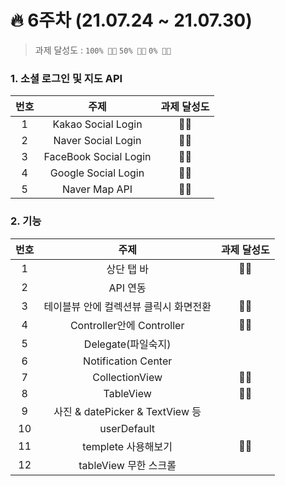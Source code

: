 # 🔥 6주차 (21.07.24 ~ 21.07.30) 

> 과제 달성도 :  `100% 👍🏻`  `50% 👌🏻`  `0% 👎🏻`

### 1. 소셜 로그인 및 지도 API

| 번호 | 주제 | 과제 달성도 |
| :----------: | :----------: | :----------: |
| 1 | Kakao Social Login | 👍🏻 |
| 2 | Naver Social Login | 👍🏻 |
| 3 | FaceBook Social Login | 👍🏻 |
| 4 | Google Social Login | 👍🏻 |
| 5 | Naver Map API | 👍🏻 |

### 2. 기능
| 번호 | 주제 | 과제 달성도 |
| :----------: | :----------: | :----------: |
| 1 | 상단 탭 바 | 👍🏻 |
| 2 | API 연동 |  |
| 3 | 테이블뷰 안에 컬렉션뷰 클릭시 화면전환 | 👍🏻 |
| 4 | Controller안에 Controller | 👍🏻 |
| 5 | Delegate(파일숙지) |  |
| 6 | Notification Center |  |
| 7 | CollectionView | 👍🏻 |
| 8 | TableView | 👍🏻 |
| 9 | 사진 & datePicker & TextView 등 |  |
| 10 | userDefault |  |
| 11 | templete 사용해보기 | 👍🏻 |
| 12 | tableView 무한 스크롤 |  |




